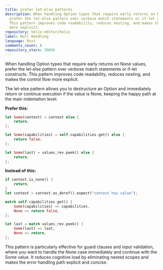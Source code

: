 ```yaml
---
title: prefer let-else patterns
description: When handling Option types that require early returns on None values,
  prefer the let-else pattern over verbose match statements or if-let constructs.
  This pattern improves code readability, reduces nesting, and makes the control flow
  more explicit.
repository: helix-editor/helix
label: Null Handling
language: Rust
comments_count: 6
repository_stars: 39026
---
```


When handling Option types that require early returns on None values, prefer the let-else pattern over verbose match statements or if-let constructs. This pattern improves code readability, reduces nesting, and makes the control flow more explicit.

The let-else pattern allows you to destructure an Option and immediately return or continue execution if the value is None, keeping the happy path at the main indentation level.

**Prefer this:**
```rust
let Some(context) = context else {
    return;
};

let Some(capabilities) = self.capabilities.get() else {
    return false;
};

let Some(last) = values_rev.peek() else {
    return;
};
```

**Instead of this:**
```rust
if context.is_none() {
    return;
}
let context = context.as_deref().expect("context has value");

match self.capabilities.get() {
    Some(capabilities) => capabilities,
    None => return false,
};

let last = match values_rev.peek() {
    Some(last) => last,
    None => return,
};
```

This pattern is particularly effective for guard clauses and input validation, where you want to handle the None case immediately and continue with the Some value. It reduces cognitive load by eliminating nested scopes and makes the error handling path explicit and concise.